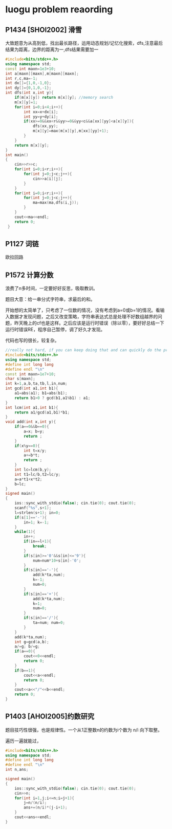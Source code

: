 # luogu problem reaording 

## P1434 [SHOI2002] 滑雪

大致题意为从高到低，找出最长路径，运用动态规划/记忆化搜索，dfs,注意最后结果为距离，边界的距离为一,dfs结果需要加一

```c++
#include<bits/stdc++.h>
using namespace std;
const int maxn=1e3+10;
int a[maxn][maxn],m[maxn][maxn];
int r,c,ma=-1;
int dx[]={1,0,-1,0};
int dy[]={0,1,0,-1};
int dfs(int x,int y){
	if(m[x][y]) return m[x][y]; //memory search 
	m[x][y]=1;
	for(int i=0;i<4;i++){
		int xx=x+dx[i];
		int yy=y+dy[i];
		if(xx>=0&&xx<r&&yy>=0&&yy<c&&a[xx][yy]<a[x][y]){
			dfs(xx,yy);
			m[x][y]=max(m[x][y],m[xx][yy]+1);
		}
	}
	return m[x][y];
}
int main()
{
	cin>>r>>c;
	for(int i=0;i<r;i++){
		for(int j=0;j<c;j++){
			cin>>a[i][j];
		}
	}
	for(int i=0;i<r;i++){
		for(int j=0;j<c;j++){
			ma=max(ma,dfs(i,j));
		}
	}
	cout<<ma<<endl;
	return 0;
 } 
```

## P1127 词链

欧拉回路



## P1572 计算分数

浪费了n多时间，一定要好好反思，吸取教训。

题目大意：给一串分式字符串，求最后的和。

开始想的太简单了，只考虑了一位数的情况，没有考虑到a=0或b=1的情况。看输入数据才发现问题，之后又改变策略，字符串表达式总是处理不好数组越界的问题，昨天晚上的cf也是这样。之后应该是运行时错误（除以零），要好好总结一下运行时错误RE，程序自己暂停，调了好久才发现。

代码也写的很长，较复杂。

```c++
//really not hard, if you can keep doing that and can quickly do the problem that you have done
#include<bits/stdc++.h>
using namespace std;
#define int long long 
#define endl "\n"
const int maxn=1e7+10;
char s[maxn];
int k=1,a,b,ta,tb,l,in,num;
int gcd(int a1,int b1){
	a1=abs(a1); b1=abs(b1); 
	return b1>0 ? gcd(b1,a1%b1) : a1;
}
int lcm(int a1,int b1){
	return a1/gcd(a1,b1)*b1;
} 
void add(int x,int y){
	if(a==0&&b==0){
		a=x; b=y;
		return ;
	}
	if(x%y==0){
		int t=x/y;
		a+=b*t;
		return ;
	} 
	int lc=lcm(b,y);
	int t1=lc/b,t2=lc/y;
	a=a*t1+x*t2;
	b=lc;
}
signed main()
{
	ios::sync_with_stdio(false); cin.tie(0); cout.tie(0);
	scanf("%s",s+1);
	l=strlen(s+1); in=0;
	if(s[1]=='-'){
		in=1; k=-1;
	}
	while(1){
		in++;
		if(in==l+1){
			break;
		}
		if(s[in]>='0'&&s[in]<='9'){
			num=num*10+s[in]-'0';
		}
		if(s[in]=='-'){
			add(k*ta,num);
			k=-1;
			num=0;
		}
		if(s[in]=='+'){
			add(k*ta,num);
			k=1;
			num=0;
		}
		if(s[in]=='/'){
			ta=num; num=0;
		}
	}
	add(k*ta,num);
	int g=gcd(a,b);
	a/=g; b/=g;
	if(a==0){
		cout<<0<<endl;
		return 0; 
	} 
	if(b==1){
		cout<<a<<endl;
		return 0;
	} 
	cout<<a<<"/"<<b<<endl;
	return 0;
}
```

## P1403 [AHOI2005]约数研究

题目技巧性很强，也是规律性。一个从1正整数n的约数为i个数为 n/i 向下取整。

遍历一遍就能过，

```c++
#include<bits/stdc++.h>
using namespace std;
#define int long long
#define endl "\n"
int n,ans;

signed main()
{
	ios::sync_with_stdio(false); cin.tie(0); cout.tie(0);
	cin>>n;
	for(int i=1,j;i<=n;i=j+1){
		j=n/(n/i);
		ans+=(n/i)*(j-i+1);
	}
	cout<<ans<<endl;
}
```

